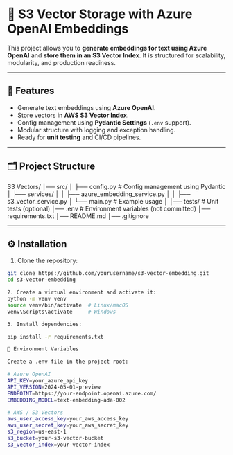 # 📂 S3 Vector Storage with Azure OpenAI Embeddings

This project allows you to **generate embeddings for text using Azure OpenAI** and **store them in an S3 Vector Index**. It is structured for scalability, modularity, and production readiness.

---

## 🚀 Features

- Generate text embeddings using **Azure OpenAI**.
- Store vectors in **AWS S3 Vector Index**.
- Config management using **Pydantic Settings** (`.env` support).
- Modular structure with logging and exception handling.
- Ready for **unit testing** and CI/CD pipelines.

---

## 🗂 Project Structure

S3 Vectors/
│── src/
│ ├── config.py # Config management using Pydantic
│ ├── services/
│ │ ├── azure_embedding_service.py
│ │ ├── s3_vector_service.py
│ └── main.py # Example usage
│
│── tests/ # Unit tests (optional)
│── .env # Environment variables (not committed)
│── requirements.txt
│── README.md
│── .gitignore


---

## ⚙️ Installation

1. Clone the repository:

```bash
git clone https://github.com/yourusername/s3-vector-embedding.git
cd s3-vector-embedding

2. Create a virtual environment and activate it:
python -m venv venv
source venv/bin/activate  # Linux/macOS
venv\Scripts\activate     # Windows

3. Install dependencies:

pip install -r requirements.txt

📝 Environment Variables

Create a .env file in the project root:

# Azure OpenAI
API_KEY=your_azure_api_key
API_VERSION=2024-05-01-preview
ENDPOINT=https://your-endpoint.openai.azure.com/
EMBEDDING_MODEL=text-embedding-ada-002

# AWS / S3 Vectors
aws_user_access_key=your_aws_access_key
aws_user_secret_key=your_aws_secret_key
s3_region=us-east-1
s3_bucket=your-s3-vector-bucket
s3_vector_index=your-vector-index


